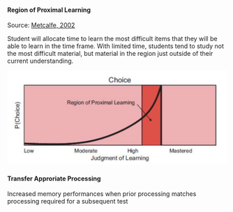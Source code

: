 #### Region of Proximal Learning

Source: [Metcalfe, 2002](http://www.columbia.edu/cu/psychology/metcalfe/PDFs/Metcalfe%202002.pdf)

Student will allocate time to learn the most difficult items that they will be able to learn in the time frame. With limited time, students tend to study not the most difficult material, but material in the region just outside of their current understanding. 

![|500](Screen%20Shot%202022-10-28%20at%206.42.09%20PM.png)

#### Transfer Approriate Processing

Increased memory performances when prior processing matches processing required for a subsequent test

